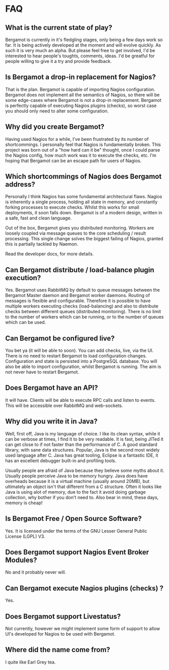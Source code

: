 # FAQ

## What is the current state of play?

Bergamot is currently in it's fledgling stages, only being a few days work so far.  It is 
being actively developed at the moment and will evolve quickly.  As such it is very much an 
alpha.  But please feel free to get involved, I'd be interested to hear people's toughts, 
comments, ideas.  I'd be greatful for people willing to give it a try and provide feedback.

## Is Bergamot a drop-in replacement for Nagios?

That is the plan.  Bergamot is capable of importing Nagios configuration.  Bergamot does 
not implement all the semantics of Nagios, so there will be some edge-cases where Bergamot 
is not a drop-in replacement.  Bergamot is perfectly capable of executing Nagios plugins 
(checks), so worst case you should only need to alter some configuration.

## Why did you create Bergamot?

Having used Nagios for a while, I've been frustrated by its number of shortcommings.  I 
personally feel that Nagios is fundamentally broken.  This project was born out of a 
"how hard can it be" thought, once I could parse the Nagios config, how much work was 
it to execute the checks, etc.  I'm hoping that Bergamot can be an escape path for users 
of Nagios.

## Which shortcommings of Nagios does Bergamot address?

Personally I think Nagios has some fundamental architectural flaws.  Nagios is inherently 
a single process, holding all state in memory, and constantly forking processes to execute 
checks.  Whilst this works for small deployments, it soon falls down.  Bergamot is of a 
modern design, written in a safe, fast and clean language.

Out of the box, Bergamot gives you distributed monitoring.  Workers are loosely coupled via 
message queues to the core scheduling / result processing.  This single change solves 
the biggest failing of Nagios, granted this is partially tackled by Naemon.

Read the developer docs, for more details.

## Can Bergamot distribute / load-balance plugin execution?

Yes.  Bergamot uses RabbitMQ by default to queue messages between the Bergamot Master daemon 
and Bergamot worker daemons.  Routing of messages is flexible and configurable.  Therefore it 
is possible to have multiple workers executing checks (load-balancing) and also to distribute 
checks between different queues (distributed monitoring).  There is no limit to the number of 
workers which can be running, or to the number of queues which can be used.

## Can Bergamot be configured live?

You bet ya (it will be able to soon).  You can add checks, live, via the UI.  There is no 
need to restart Bergamot to load configuration changes.  Configuration and state is persisted 
into a PostgreSQL database.  You will also be able to import configuration, whilst Bergamot 
is running.  The aim is not never have to restart Bergamot.

## Does Bergamot have an API?

It will have.  Clients will be able to execute RPC calls and listen to events.  This will be 
accessible over RabbitMQ and web-sockets.

## Why did you write it in Java?

Well, first off, Java is my language of choice.  I like its clean syntax, while it can be 
verbose at times, I find it to be very readable.  It is fast, being JITed it can get close to 
if not faster than the performance of C.  A good standard library, with sane data structures.
Popular, Java is the second most widely used language after C.  Java has great tooling, Eclipse 
is a fantastic IDE, it has an excellent debugger built-in and profiling tools.

Usually people are afraid of Java because they believe some myths about it.  Usually people 
perceive Java to be memory hungry.  Java does have overheads because it is a virtual machine 
(usually around 20MB), but ultimately an object isn't that different from a C structure.
Often it looks like Java is using alot of memory, due to the fact it avoid doing garbage 
collection, why bother if you don't need to.  Also bear in mind, these days, memory is cheap!

## Is Bergamot Free / Open Source Software?

Yes.  It is licensed under the terms of the GNU Lesser General Public License (LGPL) V3.

## Does Bergamot support Nagios Event Broker Modules?

No and it probably never will.

## Can Bergamot execute Nagios plugins (checks) ?

Yes.

## Does Bergamot support Livestatus?

Not currently, however we might implement some form of support to allow UI's developed for 
Nagios to be used with Bergamot.

## Where did the name come from?

I quite like Earl Grey tea.

